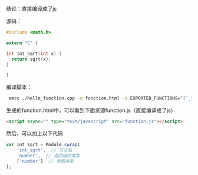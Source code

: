 结论：直接编译成了js

源码：

```c
#include <math.h>

extern "C" {

int int_sqrt(int x) {
  return sqrt(x);
}

}
```
 
编译脚本：

```bash
 emcc ./hello_function.cpp -o function.html -s EXPORTED_FUNCTIONS="['_int_sqrt']"  
```

生成的function.html中，可以看到下面资源function.js（直接编译成了js）

```html
<script async="" type="text/javascript" src="function.js"></script>
```

然后，可以加上以下代码

```js
var int_sqrt = Module.cwrap(
    'int_sqrt',  // 方法名
    'number',  // 返回值的类型
    ['number']  // 参数类型
);
```